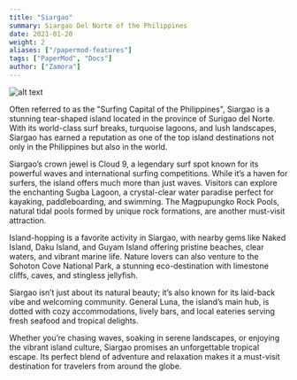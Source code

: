 ```yaml
---
title: "Siargao"
summary: Siargao Del Norte of the Philippines
date: 2021-01-20
weight: 2
aliases: ["/papermod-features"]
tags: ["PaperMod", "Docs"]
author: ["Zamora"]
---
```

![alt text](/B5.jpg)

Often referred to as the "Surfing Capital of the Philippines", Siargao is a stunning tear-shaped island located in the province of Surigao del Norte. With its world-class surf breaks, turquoise lagoons, and lush landscapes, Siargao has earned a reputation as one of the top island destinations not only in the Philippines but also in the world.

Siargao’s crown jewel is Cloud 9, a legendary surf spot known for its powerful waves and international surfing competitions. While it’s a haven for surfers, the island offers much more than just waves. Visitors can explore the enchanting Sugba Lagoon, a crystal-clear water paradise perfect for kayaking, paddleboarding, and swimming. The Magpupungko Rock Pools, natural tidal pools formed by unique rock formations, are another must-visit attraction.

Island-hopping is a favorite activity in Siargao, with nearby gems like Naked Island, Daku Island, and Guyam Island offering pristine beaches, clear waters, and vibrant marine life. Nature lovers can also venture to the Sohoton Cove National Park, a stunning eco-destination with limestone cliffs, caves, and stingless jellyfish.

Siargao isn’t just about its natural beauty; it’s also known for its laid-back vibe and welcoming community. General Luna, the island’s main hub, is dotted with cozy accommodations, lively bars, and local eateries serving fresh seafood and tropical delights.

Whether you’re chasing waves, soaking in serene landscapes, or enjoying the vibrant island culture, Siargao promises an unforgettable tropical escape. Its perfect blend of adventure and relaxation makes it a must-visit destination for travelers from around the globe.






